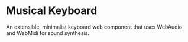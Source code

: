 # Musical Keyboard

An extensible, minimalist keyboard web component that uses WebAudio and WebMidi for sound synthesis.